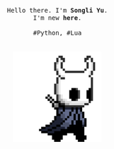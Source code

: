 <p align="center">
  <!-- <br> -->
  <!-- <br> -->
  <!-- <br> -->
  <samp>
    Hello there. I'm <b>Songli Yu</b>.
  <br>I'm new <b>here</b>.
  <br>
  <br>#Python, #Lua</samp>
  <br>
  <br>
  <br>
  <!-- <br> -->
  <img src="assets/images/hollor_knight3.gif" width="200"/>
  <!-- <img src="https://github.com/selimdoyranli/selimdoyranli/blob/master/preview.gif" width="350" /> -->
  <!-- <br> -->
  <!-- <br> -->
  <!-- <br> -->
  <!-- <br> -->
</p>
